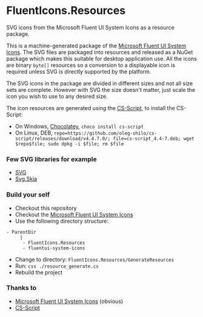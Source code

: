 # FluentIcons.Resources
SVG icons from the Microsoft Fluent UI System Icons as a resource package.

This is a machine-generated package of the [Microsoft Fluent UI System Icons](https://github.com/microsoft/fluentui-system-icons). The SVG files are packaged into resources and released as a NuGet package which makes this suitable for desktop application use. All the icons are binary `byte[]` resources so a conversion to a displayable icon is required unless SVG is directly supported by the platform.

The SVG icons in the package are divided in different sizes and not all size sets are complete. However with SVG the size doesn't matter, just scale the icon you wish to use to any desired size.

The icon resources are generated using the [CS-Script](https://github.com/oleg-shilo/cs-script), to install the CS-Script:
* On Windows, [Chocolatey](https://chocolatey.org), `choco install cs-script`
* On Linux, DEB, `repo=https://github.com/oleg-shilo/cs-script/releases/download/v4.4.7.0/; file=cs-script_4.4-7.deb; wget $repo$file; sudo dpkg -i $file; rm $file`

### Few SVG libraries for example
* [SVG](https://github.com/svg-net/SVG)
* [Svg.Skia](https://github.com/wieslawsoltes/Svg.Skia)

### Build your self
* Checkout this repository
* Checkout the [Microsoft Fluent UI System Icons](https://github.com/microsoft/fluentui-system-icons)
* Use the following directory structure:
```
- ParentDir
     |
      - FluentIcons.Resources
      - fluentui-system-icons
```
* Change to directory: `FluentIcons.Resources/GenerateResources`
* Run: `css ./resource_generate.cs`
* Rebuild the project

### Thanks to
* [Microsoft Fluent UI System Icons](https://github.com/microsoft/fluentui-system-icons) (obvious)
* [CS-Script](https://github.com/oleg-shilo/cs-script)
